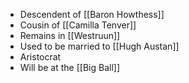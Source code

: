 - Descendent of [[Baron Howthess]]
- Cousin of [[Camilla Tenver]]
- Remains in [[Westruun]]
- Used to be married to [[Hugh Austan]]
- Aristocrat
- Will be at the [[Big Ball]]
